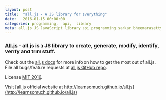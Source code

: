 ```yaml
---
layout: post
title:  "all.js - A JS library for everything"
date:   2016-01-15 00:00:00
categories: programming,  api,  library
meta: all.js JS JavaScript library api programming sankar bheemarasetty
---
```


### [All.js](http://learnsomuch.github.io/all.js) - all.js is a JS library to create, generate, modify, identify, verify and trim stuff.

Check out the [all.js docs](https://github.com/learnsomuch/all.js/blob/master/README.md) for more info on how to get the most out of all.js. File all bugs/feature requests at [all.js GitHub repo](https://github.com/learnsomuch/all.js).

License [MIT 2016](https://github.com/learnsomuch/all.js/blob/master/LICENSE).

Visit [all.js official website at http://learnsomuch.github.io/all.js](http://learnsomuch.github.io/all.js)
